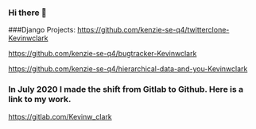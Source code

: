 ### Hi there 👋

###Django Projects:
https://github.com/kenzie-se-q4/twitterclone-Kevinwclark

https://github.com/kenzie-se-q4/bugtracker-Kevinwclark

https://github.com/kenzie-se-q4/hierarchical-data-and-you-Kevinwclark



### In July 2020 I made the shift from Gitlab to Github. Here is a link to my work.
https://gitlab.com/Kevinw_clark



<!--
**Kevinwclark/Kevinwclark** is a ✨ _special_ ✨ repository because its `README.md` (this file) appears on your GitHub profile.

Here are some ideas to get you started:

- 🔭 I’m currently working on ...
- 🌱 I’m currently learning ...
- 👯 I’m looking to collaborate on ...
- 🤔 I’m looking for help with ...
- 💬 Ask me about ...
- 📫 How to reach me: ...
- 😄 Pronouns: ...
- ⚡ Fun fact: ...
-->
